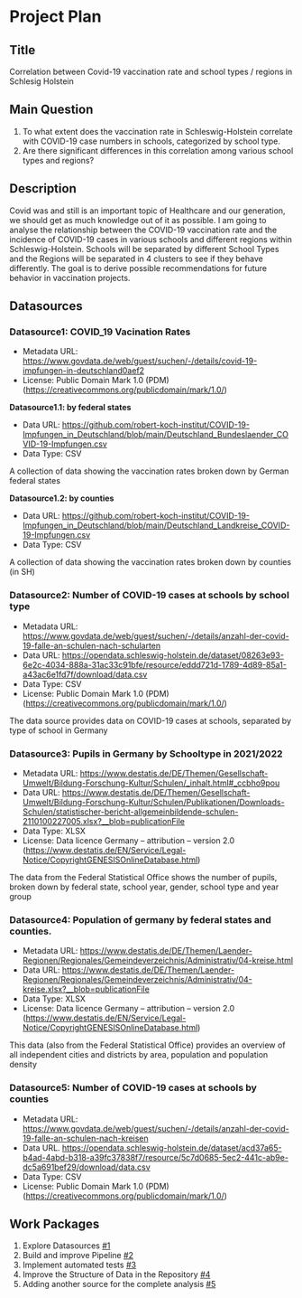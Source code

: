 # Project Plan

## Title
Correlation between Covid-19 vaccination rate and school types / regions in Schlesig Holstein

## Main Question

1. To what extent does the vaccination rate in Schleswig-Holstein correlate with COVID-19 case numbers in schools, categorized by school type.
2. Are there significant differences in this correlation among various school types and regions?

## Description

Covid was and still is an important topic of Healthcare and our generation, we should get as much knowledge out of it as possible. I am going to analyse the relationship between the COVID-19 vaccination rate and the incidence of COVID-19 cases in various schools and different regions within Schleswig-Holstein. Schools will be separated by different School Types and the Regions will be separated in 4 clusters to see if they behave differently. The goal is to derive possible recommendations for future behavior in vaccination projects.

## Datasources

### Datasource1: COVID_19 Vacination Rates 
* Metadata URL: https://www.govdata.de/web/guest/suchen/-/details/covid-19-impfungen-in-deutschland0aef2
* License: Public Domain Mark 1.0 (PDM) (https://creativecommons.org/publicdomain/mark/1.0/)

**Datasource1.1: by federal states**
* Data URL: https://github.com/robert-koch-institut/COVID-19-Impfungen_in_Deutschland/blob/main/Deutschland_Bundeslaender_COVID-19-Impfungen.csv
* Data Type: CSV
 
A collection of data showing the vaccination rates broken down by German federal states


**Datasource1.2: by counties**
* Data URL: https://github.com/robert-koch-institut/COVID-19-Impfungen_in_Deutschland/blob/main/Deutschland_Landkreise_COVID-19-Impfungen.csv
* Data Type: CSV

A collection of data showing the vaccination rates broken down by counties (in SH)


### Datasource2: Number of COVID-19 cases at schools by school type
* Metadata URL: https://www.govdata.de/web/guest/suchen/-/details/anzahl-der-covid-19-falle-an-schulen-nach-schularten
* Data URL: https://opendata.schleswig-holstein.de/dataset/08263e93-6e2c-4034-888a-31ac33c91bfe/resource/eddd721d-1789-4d89-85a1-a43ac6e1fd7f/download/data.csv 
* Data Type: CSV
* License: Public Domain Mark 1.0 (PDM) (https://creativecommons.org/publicdomain/mark/1.0/)

The data source provides data on COVID-19 cases at schools, separated by type of school in Germany


### Datasource3: Pupils in Germany by Schooltype in 2021/2022
* Metadata URL: https://www.destatis.de/DE/Themen/Gesellschaft-Umwelt/Bildung-Forschung-Kultur/Schulen/_inhalt.html#_ccbho9pou
* Data URL: https://www.destatis.de/DE/Themen/Gesellschaft-Umwelt/Bildung-Forschung-Kultur/Schulen/Publikationen/Downloads-Schulen/statistischer-bericht-allgemeinbildende-schulen-2110100227005.xlsx?__blob=publicationFile
* Data Type: XLSX
* License: Data licence Germany – attribution – version 2.0 (https://www.destatis.de/EN/Service/Legal-Notice/CopyrightGENESISOnlineDatabase.html)

The data from the Federal Statistical Office shows the number of pupils, broken down by federal state, school year, gender, school type and year group


### Datasource4: Population of germany by federal states and counties.
* Metadata URL: https://www.destatis.de/DE/Themen/Laender-Regionen/Regionales/Gemeindeverzeichnis/Administrativ/04-kreise.html
* Data URL: https://www.destatis.de/DE/Themen/Laender-Regionen/Regionales/Gemeindeverzeichnis/Administrativ/04-kreise.xlsx?__blob=publicationFile
* Data Type: XLSX
* License: Data licence Germany – attribution – version 2.0 (https://www.destatis.de/EN/Service/Legal-Notice/CopyrightGENESISOnlineDatabase.html)

This data (also from the Federal Statistical Office) provides an overview of all independent cities and districts by area, population and population density

### Datasource5: Number of COVID-19 cases at schools by counties
* Metadata URL: https://www.govdata.de/web/guest/suchen/-/details/anzahl-der-covid-19-falle-an-schulen-nach-kreisen
* Data URL. https://opendata.schleswig-holstein.de/dataset/acd37a65-b4ad-4abd-b318-a39fc37838f7/resource/5c7d0685-5ec2-441c-ab9e-dc5a691bef29/download/data.csv
* Data Type: CSV
* License: Public Domain Mark 1.0 (PDM) (https://creativecommons.org/publicdomain/mark/1.0/)


## Work Packages

1. Explore Datasources [#1][i1]
2. Build and improve Pipeline [#2][i2]
3. Implement automated tests [#3][i3]
4. Improve the Structure of Data in the Repository [#4][i4]
5. Adding another source for the complete analysis [#5][i5]

[i1]: https://github.com/JanBaumgart/Jan_MADE/issues/1
[i2]: https://github.com/JanBaumgart/Jan_MADE/issues/2
[i3]: https://github.com/JanBaumgart/Jan_MADE/issues/3
[i4]: https://github.com/JanBaumgart/Jan_MADE/issues/4
[i5]: https://github.com/JanBaumgart/Jan_MADE/issues/5
